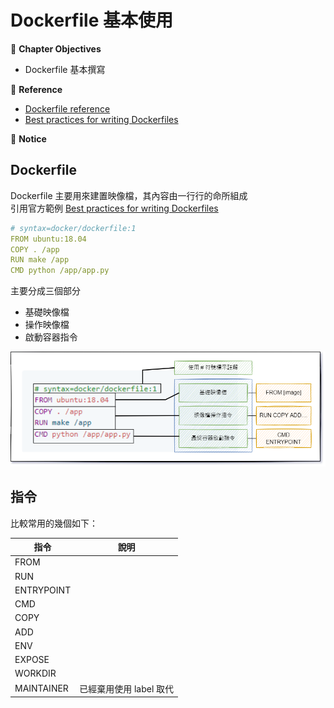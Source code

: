 # Dockerfile 基本使用

:green_book: **Chapter Objectives**

* Dockerfile 基本撰寫

:blue_book: **Reference**

* [Dockerfile reference](https://docs.docker.com/engine/reference/builder/)
* [Best practices for writing Dockerfiles](https://docs.docker.com/develop/develop-images/dockerfile_best-practices/)

:closed_book:  **Notice**

## Dockerfile

Dockerfile 主要用來建置映像檔，其內容由一行行的命所組成  
引用官方範例 [Best practices for writing Dockerfiles](https://docs.docker.com/develop/develop-images/dockerfile_best-practices/)

```yml
# syntax=docker/dockerfile:1
FROM ubuntu:18.04
COPY . /app
RUN make /app
CMD python /app/app.py
```

主要分成三個部分

* 基礎映像檔
* 操作映像檔
* 啟動容器指令

![dockerfilestructure](../.vuepress/public/Image/DockerfileStructure.png)

## 指令

比較常用的幾個如下：

| 指令       | 說明                    |
|------------|-------------------------|
| FROM       |                         |
| RUN        |                         |
| ENTRYPOINT |                         |
| CMD        |                         |
| COPY       |                         |
| ADD        |                         |
| ENV        |                         |
| EXPOSE     |                         |
| WORKDIR    |                         |
| MAINTAINER | 已經棄用使用 label 取代 |

